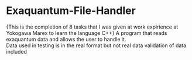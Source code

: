 # Exaquantum-File-Handler
{This is the completion of 8 tasks that I was given at work expirience at Yokogawa Marex to learn the language C++} A program that reads exaquantum data and allows the user to handle it.  
Data used in testing is in the real format but not real data
validation of data included
